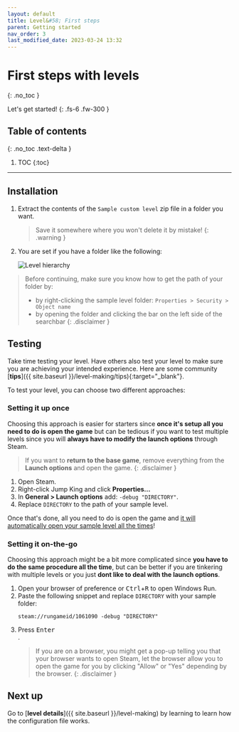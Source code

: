 ```yaml
---
layout: default
title: Level&#58; First steps
parent: Getting started
nav_order: 3
last_modified_date: 2023-03-24 13:32
---
```


# First steps with levels
{: .no_toc }

Let's get started!<!-- more -->
{: .fs-6 .fw-300 }

## Table of contents
{: .no_toc .text-delta }

1. TOC
{:toc}

---

## Installation


1. Extract the contents of the `Sample custom level` zip file in a folder you want.
   > Save it somewhere where you won't delete it by mistake!
   {: .warning }
2. You are set if you have a folder like the following:

   ![Level hierarchy]({{site.baseurl}}/images/getting-started/level_hierarchy.png)

> Before continuing, make sure you know how to get the path of your folder by: 
> - by right-clicking the sample level folder: `Properties > Security > Object name`
> - by opening the folder and clicking the bar on the left side of the searchbar
{: .disclaimer }

## Testing

Take time testing your level. Have others also test your level to make sure you are achieving your intended experience. Here are some community [**tips**]({{ site.baseurl }}/level-making/tips){:target="_blank"}.

To test your level, you can choose two different approaches:

### Setting it up once

Choosing this approach is easier for starters since **once it's setup all you need to do is open the game** but can be tedious if you want to test multiple levels since you will **always have to modify the launch options** through Steam. 

> If you want to **return to the base game**, remove everything from the **Launch options** and open the game.
{: .disclaimer }

1. Open Steam.
2. Right-click Jump King and click **Properties...**
3. In **General > Launch options** add: `-debug "DIRECTORY"`.
4. Replace `DIRECTORY` to the path of your sample level.

Once that's done, all you need to do is open the game and <u>it will automatically open your sample level all the times</u>!

### Setting it on-the-go

Choosing this approach might be a bit more complicated since **you have to do the same procedure all the time**, but can be better if you are tinkering with multiple levels or you just **dont like to deal with the launch options**.

1. Open your browser of preference or <kbd>Ctrl</kbd>+<kbd>R</kbd> to open Windows Run.
2. Paste the following snippet and replace `DIRECTORY` with your sample folder:
   ```
   steam://rungameid/1061090 -debug "DIRECTORY"
   ```
3. Press <kbd>Enter</kbd><br>.
   > If you are on a browser, you might get a pop-up telling you that your browser wants to open Steam, let the browser allow you to open the game for you by clicking "Allow" or "Yes" depending by the browser.
   {: .disclaimer }

## Next up

Go to [**level details**]({{ site.baseurl }}/level-making) by learning to learn how the configuration file works.
